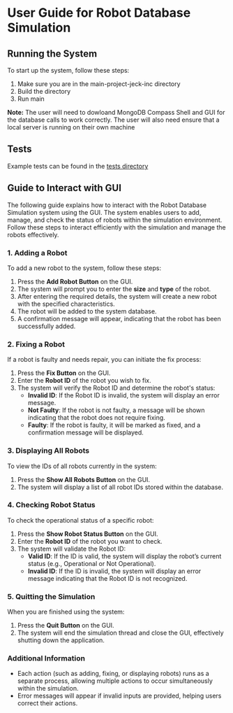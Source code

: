 # User Guide for Robot Database Simulation

## Running the System
To start up the system, follow these steps:
1. Make sure you are in the main-project-jeck-inc directory
2. Build the directory
3. Run main

**Note:** The user will need to dowloand MongoDB Compass Shell and GUI for the database calls to work correctly. The user will also need ensure that a local server is running on their own machine 

## Tests
Example tests can be found in the [tests directory](../../tests)

## Guide to Interact with GUI
The following guide explains how to interact with the Robot Database Simulation system using the GUI. The system enables users to add, manage, and check the status of robots within the simulation environment. Follow these steps to interact efficiently with the simulation and manage the robots effectively.

### 1. Adding a Robot
To add a new robot to the system, follow these steps:
1. Press the **Add Robot Button** on the GUI.
2. The system will prompt you to enter the **size** and **type** of the robot.
3. After entering the required details, the system will create a new robot with the specified characteristics.
4. The robot will be added to the system database.
5. A confirmation message will appear, indicating that the robot has been successfully added.

### 2. Fixing a Robot
If a robot is faulty and needs repair, you can initiate the fix process:
1. Press the **Fix Button** on the GUI.
2. Enter the **Robot ID** of the robot you wish to fix.
3. The system will verify the Robot ID and determine the robot's status:
   - **Invalid ID**: If the Robot ID is invalid, the system will display an error message.
   - **Not Faulty**: If the robot is not faulty, a message will be shown indicating that the robot does not require fixing.
   - **Faulty**: If the robot is faulty, it will be marked as fixed, and a confirmation message will be displayed.

### 3. Displaying All Robots
To view the IDs of all robots currently in the system:
1. Press the **Show All Robots Button** on the GUI.
2. The system will display a list of all robot IDs stored within the database.

### 4. Checking Robot Status
To check the operational status of a specific robot:
1. Press the **Show Robot Status Button** on the GUI.
2. Enter the **Robot ID** of the robot you want to check.
3. The system will validate the Robot ID:
   - **Valid ID**: If the ID is valid, the system will display the robot’s current status (e.g., Operational or Not Operational).
   - **Invalid ID**: If the ID is invalid, the system will display an error message indicating that the Robot ID is not recognized.

### 5. Quitting the Simulation
When you are finished using the system:
1. Press the **Quit Button** on the GUI.
2. The system will end the simulation thread and close the GUI, effectively shutting down the application.

### Additional Information
- Each action (such as adding, fixing, or displaying robots) runs as a separate process, allowing multiple actions to occur simultaneously within the simulation.
- Error messages will appear if invalid inputs are provided, helping users correct their actions.

